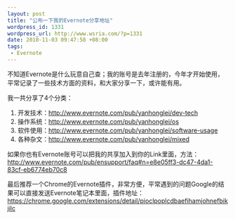 ```yaml
--- 
layout: post
title: "公布一下我的Evernote分享地址"
wordpress_id: 1331
wordpress_url: http://www.wsria.com/?p=1331
date: 2010-11-03 09:47:58 +08:00
tags: 
 - Evernote
---
```

不知道Evernote是什么玩意自己查；我的账号是去年注册的，今年才开始使用，平常记录了一些技术方面的资料，和大家分享一下，或许能有用。

我一共分享了4个分类：
<ol>
	<li>开发技术：<a href="http://www.evernote.com/pub/yanhonglei/dev-tech">http://www.evernote.com/pub/yanhonglei/dev-tech</a></li>
	<li>操作系统：<a href="http://www.evernote.com/pub/yanhonglei/os">http://www.evernote.com/pub/yanhonglei/os</a></li>
	<li>软件使用：<a href="http://www.evernote.com/pub/yanhonglei/software-usage">http://www.evernote.com/pub/yanhonglei/software-usage</a></li>
	<li>各种杂文：<a href="http://www.evernote.com/pub/yanhonglei/mixed">http://www.evernote.com/pub/yanhonglei/mixed</a></li>
</ol>
如果你也有Evernote账号可以把我的共享加入到你的Link里面，方法：<a href="http://www.evernote.com/pub/ensupport/faq#n=e8e05ff3-dc47-4da1-83cf-eb6774eb70c8">http://www.evernote.com/pub/ensupport/faq#n=e8e05ff3-dc47-4da1-83cf-eb6774eb70c8</a>

最后推荐一个Chrome的Evernote插件，非常方便，平常遇到的问题Google的结果可以直接发送Evernote笔记本里面，插件地址：<a href="https://chrome.google.com/extensions/detail/pioclpoplcdbaefihamjohnefbikjilc">https://chrome.google.com/extensions/detail/pioclpoplcdbaefihamjohnefbikjilc</a>
